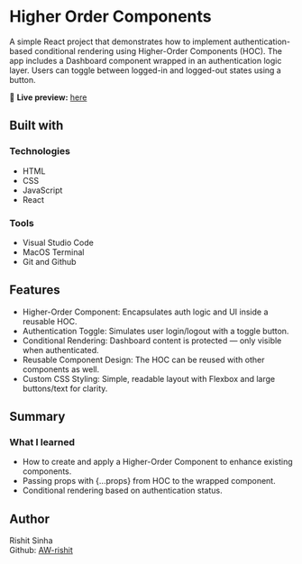 # Higher Order Components
A simple React project that demonstrates how to implement authentication-based conditional rendering using Higher-Order Components (HOC). The app includes a Dashboard component wrapped in an authentication logic layer. Users can toggle between logged-in and logged-out states using a button.  

🔗 **Live preview:** [here](https://child-to-parent-communication-2vtt.vercel.app/)

## Built with

### Technologies

* HTML
* CSS
* JavaScript
* React

### Tools 

* Visual Studio Code
* MacOS Terminal
* Git and Github

## Features

* Higher-Order Component: Encapsulates auth logic and UI inside a reusable HOC.
* Authentication Toggle: Simulates user login/logout with a toggle button.
* Conditional Rendering: Dashboard content is protected — only visible when authenticated.
* Reusable Component Design: The HOC can be reused with other components as well.
* Custom CSS Styling: Simple, readable layout with Flexbox and large buttons/text for clarity.
## Summary

### What I learned

* How to create and apply a Higher-Order Component to enhance existing components.
* Passing props with {...props} from HOC to the wrapped component.
* Conditional rendering based on authentication status.

## Author

Rishit Sinha  
Github: [AW-rishit](https://github.com/AW-rishit)
